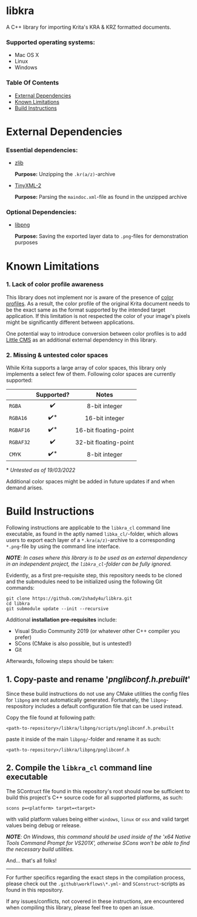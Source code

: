 # libkra

A C++ library for importing Krita's KRA & KRZ formatted documents.

### Supported operating systems:
- Mac OS X
- Linux
- Windows

### Table Of Contents

- [External Dependencies](#bill-of-dependencies)
- [Known Limitations](#known-limitations)
- [Build Instructions](#build-instructions)

# <a name="external-dependencies">External Dependencies</a>

### Essential dependencies:

- [zlib](https://www.zlib.net/)

    **Purpose:** Unzipping the `.kr(a/z)`-archive

- [TinyXML-2](http://www.grinninglizard.com/tinyxml2/index.html)

    **Purpose:** Parsing the `maindoc.xml`-file as found in the unzipped archive

### Optional Dependencies:

- [libpng](http://www.libpng.org/pub/png/libpng.html)

    **Purpose:** Saving the exported layer data to `.png`-files for demonstration purposes

# <a name="known-limitations">Known Limitations</a>

### 1. Lack of color profile awareness

This library does not implement nor is aware of the presence of [color profiles](https://en.wikipedia.org/wiki/ICC_profile). As a result, the color profile of the original Krita document needs to be the exact same as the format supported by the intended target application. If this limitation is not respected the color of your image's pixels might be significantly different between applications.

One potential way to introduce conversion between color profiles is to add [Little CMS](https://www.littlecms.com/) as an additional external dependency in this library.

### 2. Missing & untested color spaces

While Krita supports a large array of color spaces, this library only implements a select few of them. 
Following color spaces are currently supported:

|           | Supported?              | Notes                  |
|-----------|:-----------------------:|:----------------------:|
| `RGBA`    | :heavy_check_mark:      | 8-bit integer          |
| `RGBA16`  | :heavy_check_mark:*     | 16-bit integer         |
| `RGBAF16` | :heavy_check_mark:*     | 16-bit floating-point  |
| `RGBAF32` | :heavy_check_mark:      | 32-bit floating-point  |
| `CMYK`    | :heavy_check_mark:*     | 8-bit integer          |

\* *Untested as of 19/03/2022*

Additional color spaces might be added in future updates if and when demand arises.

# <a name="build-instructions">Build Instructions</a>

Following instructions are applicable to the `libkra_cl` command line executable, as found in the aptly named `libka_cl/`-folder, which allows users to export each layer of a `*.kra(a/z)`-archive to a corresponding `*.png`-file by using the command line interface.

***NOTE**: In cases where this library is to be used as an external dependency in an independent project, the `libkra_cl`-folder can be fully ignored.*

Evidently, as a first pre-requisite step, this repository needs to be cloned and the submodules need to be initialized using the following Git commands:
```
git clone https://github.com/2shady4u/libkra.git
cd libkra
git submodule update --init --recursive
```

Additional **installation pre-requisites** include:
- Visual Studio Community 2019 (or whatever other C++ compiler you prefer)
- SCons (CMake is also possible, but is untested!)
- Git

Afterwards, following steps should be taken:

## 1. Copy-paste and rename '*pnglibconf.h.prebuilt*'

Since these build instructions do not use any CMake utilities the config files for `libpng` are not automatically generated. Fortunately, the `libpng`-respository includes a default configuration file that can be used instead.

Copy the file found at following path:

`<path-to-repository>/libkra/libpng/scripts/pnglibconf.h.prebuilt`

paste it inside of the main `libpng/`-folder and rename it as such:

`<path-to-repository>/libkra/libpng/pnglibconf.h`

## 2. Compile the `libkra_cl` command line executable

The SContruct file found in this repository's root should now be sufficient to build this project's C++ source code for all supported platforms, as such:

```
scons p=<platform> target=<target>
```

with valid platform values being either `windows`, `linux` or `osx` and valid target values being debug or release.

***NOTE**: On Windows, this command should be used inside of the 'x64 Native Tools Command Prompt for VS201X', otherwise SCons won't be able to find the necessary build utilities.*

And... that's all folks! 

---

For further specifics regarding the exact steps in the compilation process, please check out the `.github\workflows\*.yml`- and `SConstruct`-scripts as found in this repository.

If any issues/conflicts, not covered in these instructions, are encountered when compiling this library, please feel free to open an issue.
